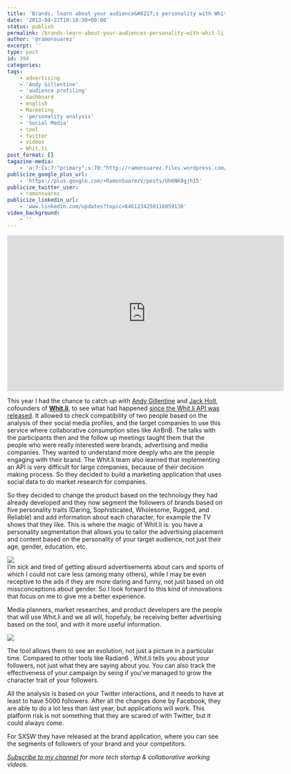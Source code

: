 ```yaml
---
title: 'Brands, learn about your audience&#8217;s personality with Whit.li'
date: '2013-04-22T10:18:30+00:00'
status: publish
permalink: /brands-learn-about-your-audiences-personality-with-whit-li
author: '@ramonsuarez'
excerpt: ''
type: post
id: 394
categories:
tags:
    - advertising
    - 'Andy Gillentine'
    - 'audience profiling'
    - dashboard
    - english
    - Marketing
    - 'personality analysis'
    - 'Social Media'
    - tool
    - twitter
    - videos
    - Whit.li
post_format: []
tagazine-media:
    - 'a:7:{s:7:"primary";s:70:"http://ramonsuarez.files.wordpress.com/2013/04/whit-li-dashboard-1.png";s:6:"images";a:2:{s:70:"http://ramonsuarez.files.wordpress.com/2013/04/whit-li-dashboard-1.png";a:6:{s:8:"file_url";s:70:"http://ramonsuarez.files.wordpress.com/2013/04/whit-li-dashboard-1.png";s:5:"width";i:1168;s:6:"height";i:674;s:4:"type";s:5:"image";s:4:"area";i:787232;s:9:"file_path";b:0;}s:70:"http://ramonsuarez.files.wordpress.com/2013/04/whit-li-dashboard-2.png";a:6:{s:8:"file_url";s:70:"http://ramonsuarez.files.wordpress.com/2013/04/whit-li-dashboard-2.png";s:5:"width";i:1172;s:6:"height";i:669;s:4:"type";s:5:"image";s:4:"area";i:784068;s:9:"file_path";b:0;}}s:6:"videos";a:0:{}s:11:"image_count";i:2;s:6:"author";s:7:"7376905";s:7:"blog_id";s:8:"47086413";s:9:"mod_stamp";s:19:"2013-04-22 09:20:37";}'
publicize_google_plus_url:
    - 'https://plus.google.com/+RamonSuarezV/posts/UhKNK8gjh15'
publicize_twitter_user:
    - ramonsuarez
publicize_linkedin_url:
    - 'www.linkedin.com/updates?topic=6461234250116059136'
video_background:
    - ''
---
```

<span class="embed-youtube" style="text-align:center; display: block;"><iframe allowfullscreen="true" class="youtube-player" height="360" loading="lazy" sandbox="allow-scripts allow-same-origin allow-popups allow-presentation" src="https://www.youtube.com/embed/HMX860fEjCs?version=3&rel=1&showsearch=0&showinfo=1&iv_load_policy=1&fs=1&hl=en-US&autohide=2&wmode=transparent" style="border:0;" width="640"></iframe></span>

This year I had the chance to catch up with [Andy Gillentine](https://twitter.com/andigs_whitli) and [Jack Holt](https://twitter.com/jacks_whitli), cofounders of [**Whit.li**](http://www.whit.li), to see what had happened [since the Whit.li API was released](http://youtu.be/6wwKEg3iHzI). It allowed to check compatibility of two people based on the analysis of their social media profiles, and the target companies to use this service where collaborative consumption sites like AirBnB. The talks with the participants then and the follow up meetings taught them that the people who were really interested were brands, advertising and media companies. They wanted to understand more deeply who are the people engaging with their brand. The Whit.li team also learned that implementing an API is very difficult for large companies, because of their decision making process. So they decided to build a marketing application that uses social data to do market research for companies.

So they decided to change the product based on the technology they had already developed and they now segment the followers of brands based on five personality traits (Daring, Sophisticated, Wholesome, Rugged, and Reliable) and add information about each character, for example the TV shows that they like. This is where the magic of Whit.li is: you have a personality segmentation that allows you to tailor the advertising placement and content based on the personality of your target audience, not just their age, gender, education, etc.

![](/uploads/2013/04/whit-li-dashboard-1-300x173.png)  
I’m sick and tired of getting absurd advertisements about cars and sports of which I could not care less (among many others), while I may be even receptive to the ads if they are more daring and funny, not just based on old missconceptions about gender. So I look forward to this kind of innovations that focus on me to give me a better experience.

Media planners, market researches, and product developers are the people that will use Whit.li and we all will, hopefuly, be receiving better advertising based on the tool, and with it more useful information.

![](/uploads/2013/04/whit-li-dashboard-2-300x171.png)

The tool allows them to see an evolution, not just a picture in a particular time. Compared to other tools like Radian6 , Whit.li tells you about your followers, not just what they are saying about you. You can also track the effectiveness of your campaign by seing if you’ve managed to grow the character trait of your followers.

All the analysis is based on your Twitter interactions, and it needs to have at least to have 5000 followers. After all the changes done by Facebook, they are able to do a lot less than last year, but applications will work. This platform risk is not something that they are scared of with Twitter, but it could always come.

For SXSW they have released at the brand application, where you can see the segments of followers of your brand and your competitors.

[*Subscribe to my channel*](https://www.youtube.com/ramonsuarezv) *for more tech startup &amp; collaborative working videos.*